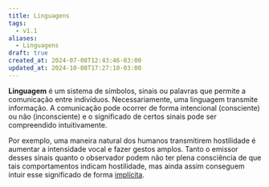 ```yaml
---
title: Linguagens
tags:
  - v1.1
aliases:
  - Linguagens
draft: true
created_at: 2024-07-08T12:43:46-03:00
updated_at: 2024-10-08T17:27:10-03:00
---
```


**Linguagem** é um sistema de símbolos, sinais ou palavras que permite a comunicação entre indivíduos. Necessariamente, uma linguagem transmite informação. A comunicação pode ocorrer de forma intencional (consciente) ou não (inconsciente) e o significado de certos sinais pode ser compreendido intuitivamente.

Por exemplo, uma maneira natural dos humanos transmitirem hostilidade é aumentar a intensidade vocal e fazer gestos amplos. Tanto o emissor desses sinais quanto o observador podem não ter plena consciência de que tais comportamentos indicam hostilidade, mas ainda assim conseguem intuir esse significado de forma [implícita](../../09/09/Implícito.md).